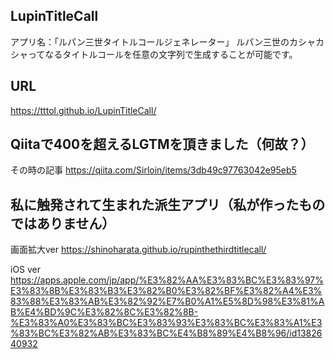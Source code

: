 ## LupinTitleCall
アプリ名：「ルパン三世タイトルコールジェネレーター」
ルパン三世のカシャカシャってなるタイトルコールを任意の文字列で生成することが可能です。

## URL
https://tttol.github.io/LupinTitleCall/

## Qiitaで400を超えるLGTMを頂きました（何故？）
その時の記事
https://qiita.com/Sirloin/items/3db49c97763042e95eb5

## 私に触発されて生まれた派生アプリ（私が作ったものではありません）
画面拡大ver
https://shinoharata.github.io/rupinthethirdtitlecall/

iOS ver
https://apps.apple.com/jp/app/%E3%82%AA%E3%83%BC%E3%83%97%E3%83%8B%E3%83%B3%E3%82%B0%E3%82%BF%E3%82%A4%E3%83%88%E3%83%AB%E3%82%92%E7%B0%A1%E5%8D%98%E3%81%AB%E4%BD%9C%E3%82%8C%E3%82%8B-%E3%83%A0%E3%83%BC%E3%83%93%E3%83%BC%E3%83%A1%E3%83%BC%E3%82%AB%E3%83%BC%E4%B8%89%E4%B8%96/id1382640932

